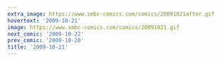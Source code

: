 ```yaml
---
extra_image: https://www.smbc-comics.com/comics/20091021after.gif
hovertext: '2009-10-21'
image: https://www.smbc-comics.com/comics/20091021.gif
next_comic: '2009-10-22'
prev_comic: '2009-10-20'
title: '2009-10-21'
---
```


